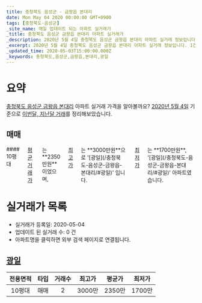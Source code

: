 ```yaml
---
title: 충청북도 음성군 - 금왕읍 본대리
date: Mon May 04 2020 00:00:00 GMT+0900
tags: [충청북도-음성군]
_site_name: 매일 업데이트 되는 아파트 실거래가
_title: 충청북도 음성군 금왕읍 본대리 아파트 실거래가
_description: 2020년 5월 4일 충청북도 음성군 금왕읍 본대리 아파트 실거래 정보입니다. 1건 아파트 정보가 있습니다.
_excerpt: 2020년 5월 4일 충청북도 음성군 금왕읍 본대리 아파트 실거래 정보입니다. 1건 아파트 정보가 있습니다.
_updated_time: 2020-05-03T15:00:00.000Z
_keywords: 충청북도,음성군,금왕읍,본대리,광일
---
```





# 요약
<ins>충청북도 음성군 금왕읍 본대리</ins> 아파트 실거래 가격을 알아볼까요? <ins>2020년 5월 4일</ins> 기준으로 <ins>이번달, 지난달 거래</ins>를 정리해보았습니다.

## 매매
<div class="container">
<div class="twelve columns" markdown="1">
#### 10평대
<ins>평균 거래가</ins>는 **2350만원**이었으며, <ins>최고가</ins>는 **3000만원**으로 '[광일](/충청북도-음성군-금왕읍-본대리/#광일)' 입니다. <ins>최저가</ins>는 **1700만원**, '[광일](/충청북도-음성군-금왕읍-본대리/#광일)' 아파트였습니다.
</div>
</div>



# 실거래가 목록
- 실거래가 등록일: 2020-05-04
- 업데이트 된 실거래 수: 0 건
- 아파트명을 클릭하면 외부 검색 페이지로 연결됩니다.

## [광일](#광일)

|전용면적|타입|거래수|최고가|평균가|최저가|
|:---:|:---:|:---:|:---:|:---:|:---:|
|10평대|<span class="deal-type-1">매매</span>|2|3000만|2350만|1700만|

<br/>



